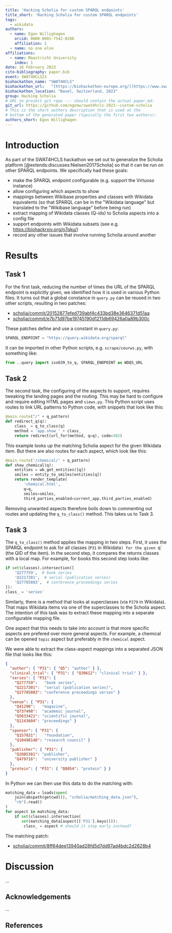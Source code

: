 ```yaml
---
title: 'Hacking Scholia for custom SPARQL endpoints'
title_short: 'Hacking Scholia for custom SPARQL endpoints'
tags:
  - wikidata
authors:
  - name: Egon Willighagen
    orcid: 0000-0001-7542-0286
    affiliation: 1
  - name: no one else
affiliations:
  - name: Maastricht University
    index: 1
date: 16 February 2023
cito-bibliography: paper.bib
event: SWAT4HCLS23
biohackathon_name: "SWAT4HCLS"
biohackathon_url:   "[https://biohackathon-europe.org/](https://www.swat4ls.org/workshops/basel2023/hackathon/)"
biohackathon_location: "Basel, Switzerland, 2023"
group: Hacking Scholia
# URL to project git repo --- should contain the actual paper.md:
git_url: https://github.com/egonw/swat4hcls-2023--custom-scholia
# This is the short authors description that is used at the
# bottom of the generated paper (typically the first two authors):
authors_short: Egon Willighagen
---
```



# Introduction

As part of the SWAT4HCLS hackathon we set out to generalize the Scholia platform [@extends:discusses:Nielsen2017Scholia]
so that it can be run on other SPARQL endpoints. We specifically had these goals:

* make the SPARQL endpoint configurable (e.g. support the Virtuoso instance)
* allow configuring which aspects to show
* mappings between Wikibase properties and classes with Wikidata equivalents (so that SPARQL can be in the "Wikidata language" but translated to the "Wikibase language" before being run)
* extract mapping of Wikidata classes (Q-ids) to Scholia aspects into a config file
* support endpoints with Wikidata subsets (see e.g. https://biohackrxiv.org/n7qku/)
* record any other issues that involve running Scholia around another

# Results

## Task 1

For the first task, reducing the number of times the URL of the SPARQL endpoint is explicitly given,
we identified how it is used in various Python files. It turns out that a global constance in `query.py`
can be reused in two other scripts, resulting in two patches:

* [scholia/commit/20152877efed739abf4c433bd38e3646371d51aa](https://github.com/egonw/scholia/commit/20152877efed739abf4c433bd38e3646371d51aa)
* [scholia/commit/e7b71d97be19745190d1211db69426a0a89b300c](https://github.com/egonw/scholia/commit/e7b71d97be19745190d1211db69426a0a89b300c)

These patches define and use a constant in `query.py`:

```python
SPARQL_ENDPOINT = "https://query.wikidata.org/sparql"
```

It can be imported in other Python scripts, e.g. `scrape/ceurws.py`, with something like:

```python
from ..query import iso639_to_q, SPARQL_ENDPOINT as WDQS_URL
```

## Task 2

The second task, the configuring of the aspects to support, requires tweaking the landing pages
and the routing. This may be hard to configure and require editing HTML pages and `views.py`.
This Python script uses routes to link URL patterns to Python code, with snippets that look like
this:

```python
@main.route("/" + q_pattern)
def redirect_q(q):
    class_ = q_to_class(q)
    method = 'app.show_' + class_
    return redirect(url_for(method, q=q), code=302)
```

This example looks up the matching Scholia aspect for the given Wikidata item. But there are
also routes for each aspect, which look like this:

```python
@main.route('/chemical/' + q_pattern)
def show_chemical(q):
    entities = wb_get_entities([q])
    smiles = entity_to_smiles(entities[q])
    return render_template(
        'chemical.html',
        q=q,
        smiles=smiles,
        third_parties_enabled=current_app.third_parties_enabled)
```

Removing unwanted aspects therefore boils down to commenting out routes and updating the `q_to_class()`
method. This takes us to Task 3.

## Task 3

The `q_to_class()` method applies the mapping in two steps. First, it uses the SPARQL endpoint to ask
for all classes (`P31` in Wikidata`) for the given `q` (the QID of the item). In the second step, it
compares the returns classes with a local map. For example, for books this second step looks like:

```python
if set(classes).intersection([
    'Q277759',  # book series
    'Q2217301',  # serial (publication series)
    'Q27785883',  # conference proceedings series
]):
class_ = 'series'
```

Similarly, there is a method that looks at superclasses (via `P279` in Wikidata). That maps Wikidata
items via one of the superclasses to the Scholia aspect. The intention of this task was to extract
these mapping into a separate configurable mapping file.

One aspect that this needs to take into account is that more specific aspects are prefered over more
general aspects. For example, a chemical can be opened `topic` aspect but preferably in the `chemical`
aspect.

We were able to extract the class-aspect mappings into a separated JSON file that looks like this:

```json
{
  "author": { "P31": { "Q5": "author" } },
  "clinical_trial": { "P31": { "Q30612": "clinical trial" } },
  "series": { "P31": {
    "Q277759":   "book series",
    "Q2217301":  "serial (publication series)",
    "Q27785883": "conference proceedings series" }
  },
  "venue": { "P31": { 
    "Q41298":   "magazine",
    "Q737498":  "academic journal",
    "Q5633421": "scientific journal",
    "Q1143604": "proceedings" }
  },
  "sponsor": { "P31": { 
    "Q157031":   "foundation",
    "Q10498148": "research council" }
  },
  "publisher": { "P31": { 
    "Q2085381": "publisher",
    "Q479716":  "university publisher" }
  },
  "protein": { "P31": { "Q8054": "protein" } }
}
```

In Python we can then use this data to do the matching with:

```python
matching_data = loads(open(
    join(abspath(getcwd()), "scholia/matching_data.json"),
    "rb").read()
)
for aspect in matching_data:
    if set(classes).intersection(
       set(matching_data[aspect]['P31'].keys())):
        class_ = aspect # should it stop early instead?
```

The matching patch:

* [scholia/commit/8ff64dee13940ad28fd5d7dd97ad4bdc2d2628b4](https://github.com/egonw/scholia/commit/8ff64dee13940ad28fd5d7dd97ad4bdc2d2628b4)

# Discussion

...

## Acknowledgements

...

## References
